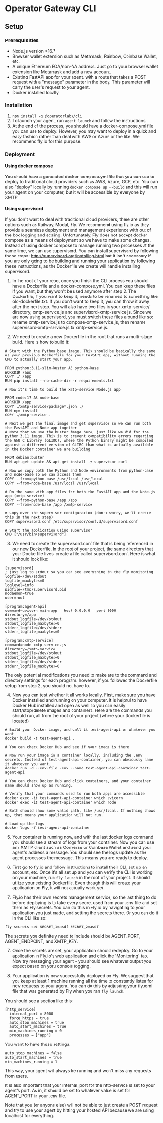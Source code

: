 # Operator Gateway CLI

## Setup

### Prerequisities
- Node.js version >16.7
- Browser wallet extension such as Metamask, Rainbow, Coinbase Wallet, etc.
- A unique Ethereum EOA/non-AA address. Just go to your browser wallet extension like Metamask and add a new account.
- Existing FastAPI app for your agent, with a route that takes a POST request with a "message" parameter in the body. This parameter will carry the user's request to your agent.
- Docker installed locally

### Installation

1. `npm install -g @operatorlabs/cli` 
2. To launch your agent, run `agent launch` and follow the instructions.
3. At the end of the process, you should have a docker-compose.yml file you can use to deploy. However, you may want to deploy in a quick and easy fashion rather than deal with AWS or Azure or the like. We recommend fly.io for this purpose. 

### Deployment

#### Using docker compose

You should have a generated docker-compose.yml file that you can use to deploy to traditional cloud providers such as AWS, Azure, GCP, etc. You can also "deploy" locally by running `docker compose up --build` and this will run your agent on your computer, but it will be accessible by everyone by XMTP.

#### Using supervisord

If you don't want to deal with traditional cloud providers, there are other options such as Railway, Modal, Fly. We recommend using fly.io as they provide a seamless deployment and management experience with out of the box logging and scaling. Unfortunately, Fly does not accept docker compose as a means of deployment so we have to make some changes.
Instead of using docker compose to manage running two processes at the same time, we can use supervisord. You can install supervisord by following these steps: http://supervisord.org/installing.html but it isn't necessary if you are only going to be building and running your application by following these instructions, as the Dockerfile we create will handle installing supervisord.

1. In the root of your repo, once you finish the CLI process you should have a Dockerfile and a docker-compose.yml. You can keep these files if you want, but they won't be used anymore after step 2. The Dockerfile, if you want to keep it, needs to be renamed to something like old-dockerfile.txt. If you don't want to keep it, you can throw it away after the next step. You will also have two files in your xmtp-service/ directory, xmtp-service.js and supervisord-xmtp-service.js. Since we are now using supervisord, you must switch these files around like so: rename xmtp-service.js to compose-xmtp-service.js, then rename supervisord-xmtp-service.js to xmtp-service.js.

2. We need to create a new Dockerfile in the root that runs a multi-stage build. Here is how to build it:

```
# Start with the Python base image. This should be basically the same as your previous Dockerfile for your FastAPI app, without running the CMD to actually start your app. 

FROM python:3.11-slim-buster AS python-base
WORKDIR /app
COPY ./ /app
RUN pip install --no-cache-dir -r requirements.txt

# Now it's time to build the xmtp-service Node.js app

FROM node:17 AS node-base
WORKDIR /app
COPY ./xmtp-service/package*.json ./
RUN npm install
COPY ./xmtp-service .

# Next we get the final image and get supervisor so we can run both the FastAPI and Node app together
# Note that we use the buster image here, just like we did for the python 3.11 image. This is to prevent compatibility errors regarding the GNU C Library (GLIBC), where the Python binary might be compiled against a different version of GLIBC than what is actually available in the Docker container we are building.

FROM debian:buster
RUN apt-get update && apt-get install -y supervisor curl

# Now we copy both the Python and Node environments from python-base and node-base so we can access them
COPY --from=python-base /usr/local /usr/local
COPY --from=node-base /usr/local /usr/local

# Do the same with app files for both the FastAPI app and the Node.js app (xmtp-service)
COPY --from=python-base /app /app
COPY --from=node-base /app /xmtp-service

# Copy over the supervisor configuration (don't worry, we'll create this in the next step)
COPY supervisord.conf /etc/supervisor/conf.d/supervisord.conf

# Start the application using supervisor
CMD ["/usr/bin/supervisord"]
```

3. We need to create the supervisord.conf file that is being referenced in our new Dockerfile. In the root of your project, the same directory that your Dockerfile lives, create a file called supervisord.conf. Here is what it should look like:

```
[supervisord]
; just log to stdout so you can see everything in the fly monitoring
logfile=/dev/stdout 
logfile_maxbytes=0  
loglevel=info
pidfile=/tmp/supervisord.pid
nodaemon=true
user=root

[program:agent-api]
command=uvicorn main:app --host 0.0.0.0 --port 8000
directory=/app
stdout_logfile=/dev/stdout
stdout_logfile_maxbytes=0
stderr_logfile=/dev/stderr
stderr_logfile_maxbytes=0

[program:xmtp-service]
command=node xmtp-service.js
directory=/xmtp-service
stdout_logfile=/dev/stdout
stdout_logfile_maxbytes=0
stderr_logfile=/dev/stderr
stderr_logfile_maxbytes=0
```

The only potential modifications you need to make are to the command and directory settings for each program. however, if you followed the Dockerfile setup from step 2, you should not have to.

4. Now you can test whether it all works locally. First, make sure you have Docker installed and running on your computer. It is helpful to have Docker Hub installed and open as well so you can easily start/stop/delete images and containers. Here are the commands you should run, all from the root of your project (where your Dockerfile is located)

```
# Build your Docker image, and call it test-agent-api or whatever you want
docker build -t test-agent-api .

# You can check Docker Hub and see if your image is there

# Now run your image in a container locally, including the .env secrets. Instead of test-agent-api-container, you can obviously name it whatever you want.
docker run -d --env-file .env --name test-agent-api-container test-agent-api

# You can check Docker Hub and click containers, and your container name should show up as running.

# Verify that your commands used to run both apps are accessible
docker exec -it test-agent-api-container which uvicorn
docker exec -it test-agent-api-container which node

# Both should show some valid path, like /usr/local. If nothing shows up, that means your application will not run.

# Load up the logs
docker logs -f test-agent-api-container
```

5. Your container is running now, and with the last docker logs command you should see a stream of logs from your container. Now you can use any XMTP client such as Converse or Coinbase Wallet and send your agent's address a message. You should see the logs update as the agent processes the message. This means you are ready to deploy.

6. First go to fly.io and follow instructions to install their CLI, set up an account, etc. Once it's all set up and you can verify the CLI is working on your machine, run `fly launch` in the root of your project. It should utilize your existing Dockerfile. Even though this will create your application on Fly, it will not actually work yet.

6. Fly.io has their own secrets management service, so the last thing to do before deploying is to take every secret used from your .env file and set them as Fly secrets. You can do this in Fly.io by navigating to your application you just made, and setting the secrets there. Or you can do it in the CLI like so:

`fly secrets set SECRET_1=asdf SECRET_2=asdf`

The secrets you definitely need to include should be AGENT_PORT, AGENT_ENDPOINT, and XMTP_KEY.

7. Once the secrets are set, your application should redeploy. Go to your application in Fly.io's web application and click the 'Monitoring' tab. Now try messaging your agent - you should see whatever output you expect based on yoru console logging.

8. Your application is now successfully deployed on Fly. We suggest that you keep at least 1 machine running all the time to constantly listen for new requests to your agent. You can do this by adjusting your fly.toml file that was generated by Fly when you ran `fly launch`. 

You should see a section like this:
```
[http_service]
  internal_port = 8000
  force_https = true
  auto_stop_machines = true
  auto_start_machines = true
  min_machines_running = 0
  processes = ["app"]
```

You want to have these settings:
```
auto_stop_machines = false
auto_start_machines = true
min_machines_running = 1
```

This way, your agent will always be running and won't miss any requests from users.

It is also important that your internal_port for the http-service is set to your agent's port. As in, it should be set to whatever value is set for AGENT_PORT in your .env file.

Note that you (or anyone else) will not be able to just create a POST request and try to use your agent by hitting your hosted API because we are using localhost for everything.
